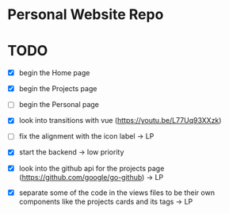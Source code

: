# Personal Website Repo

# TODO

- [x] begin the Home page
- [x] begin the Projects page
- [ ] begin the Personal page

- [x] look into transitions with vue (https://youtu.be/L77Uq93XXzk)
- [ ] fix the alignment with the icon label -> LP
- [x] start the backend -> low priority
- [x] look into the github api for the projects page (https://github.com/google/go-github) -> LP
- [x] separate some of the code in the views files to be their own components like the projects cards and its tags -> LP
